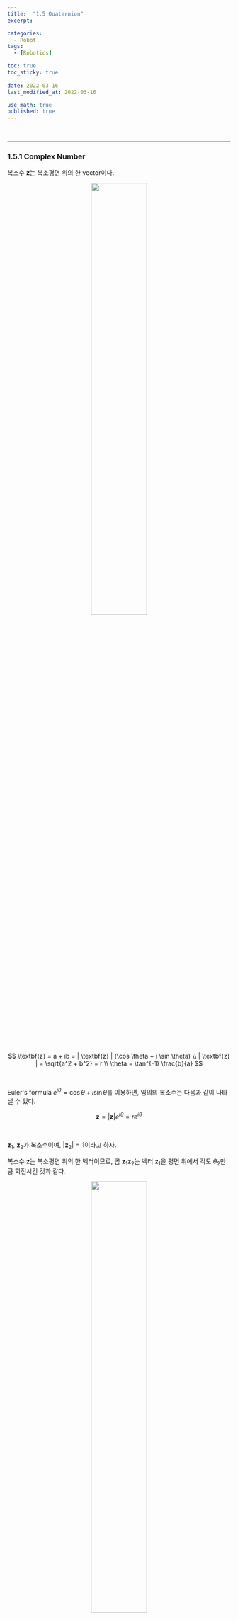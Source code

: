 ```yaml
---
title:  "1.5 Quaternion"
excerpt: 

categories:
  - Robot
tags:
  - [Robotics]

toc: true
toc_sticky: true
 
date: 2022-03-16
last_modified_at: 2022-03-16

use_math: true
published: true
---
```


<br>

***

### 1.5.1 Complex Number

복소수 $\textbf{z}$는 복소평면 위의 한 vector이다.

<p align="center"><img src="/assets/image/robotics/ch2/2.18.jpg" width="50%" height="50%" title="" alt=""><br/></p>

$$
\textbf{z} = a + ib = | \textbf{z} | (\cos \theta + i \sin \theta) \\
| \textbf{z} | = \sqrt{a^2 + b^2} = r \\
\theta = \tan^{-1} \frac{b}{a}
$$

<br>

Euler's formula $e^{i \theta} = \cos \theta + i \sin \theta$를 이용하면, 임의의 복소수는 다음과 같이 나타낼 수 있다.

$$
\textbf{z} = | \textbf{z} |e^{i \theta} = re^{i \theta}
$$

<br>

$\textbf{z}_1$, $\textbf{z}_2$가 복소수이며, $\vert \textbf{z}_2 \vert = 1$이라고 하자.

복소수 $\textbf{z}$는 복소평면 위의 한 벡터이므로, 곱 $\textbf{z}_1 \textbf{z}_2$는 벡터 $\textbf{z}_1$을 평면 위에서 각도 $\theta_2$만큼 회전시킨 것과 같다.

<p align="center"><img src="/assets/image/robotics/ch2/2.19.jpg" width="50%" height="50%" title="" alt=""><br/></p>

$$
\textbf{z}_1 = r_1 e^{i \theta_1} \qquad \textbf{z}_2 = r_2 e^{i \theta_2} \\
\textbf{z}_1\textbf{z}_2 = r_1 r_2 e^{i (\theta_1 +\theta_2)}
$$

<br>

***

### 1.5.2 Rotation on Plane

2D vector $\textbf{v}$를 각도 $\alpha$만큼 회전시키자.

<br>

임의의 벡터 $\textbf{v} = (a,b)$에 대해 $\textbf{v}$를 복소수 $\textbf{v} = a+ib = \vert \textbf{v} \vert (\cos \theta + i \sin \theta)$로 생각할 수 있다.

임의의 단위 복소벡터 $\textbf{R} = \cos \alpha + i \sin \alpha$에 대해 $\textbf{R}$과 $\textbf{v}$를 곱하면 회전한 복소벡터를 얻게 된다.

$$
\textbf{v}' = \textbf{R}\textbf{v} = \vert \textbf{v} \vert e^{i(\theta + \alpha)}
$$

<br>

위와 같은 방법으로, 회전된 평면 상의 2D vector $\textbf{v}'$을 다음과 쓸 수 있다.

$$
\begin{align*}
\textbf{v}' &= (a+ib)(\cos \alpha + i \sin \alpha) \\
&= (a \cos \alpha - b \sin\alpha) + i(a \sin \alpha + b \cos \alpha)
\end{align*}
$$

위 식을 matrix form으로 바꾸면,

$$
\textbf{v}' = 
\begin{bmatrix}
a \cos \alpha - b \sin\alpha & a \sin \alpha + b \cos \alpha \\
\end{bmatrix}^T
$$

$$
\begin{bmatrix}
a' \\
b'
\end{bmatrix} = 
\begin{bmatrix}
\cos \alpha & -\sin\alpha \\
\sin\alpha & \cos \alpha
\end{bmatrix}
\begin{bmatrix}
a \\
b
\end{bmatrix}
$$

<p align="center"><img src="/assets/image/robotics/ch2/2.20.jpg" width="50%" height="50%" title="" alt=""><br/></p>

<br>

***

### 1.5.3 Quaternion

**W. R. Hamiltion**은 복소수들의 algebra와 rotation on plane 사이의 관계를 연구하고, 3D space에서의 관계를 유추해 **<span style="color:red">quaternion</span>**을 발견하였다.

<br>

**Hyper complex number**는 scalar와 vector의 합으로 표현된다.

$$
q = q_0 + q_1\textbf{i} + q_2\textbf{j} + q_3\textbf{k} = q_0 + \textbf{q} = 
\begin{bmatrix}
q_0 \\
\textbf{q}
\end{bmatrix}
$$


여기서 $q_0$는 scalar part, $\textbf{q}$는 $\mathbb{R}^3$ 상의 ordinary vector. $\textbf{i}$, $\textbf{j}$, $\textbf{k}$는 $\mathbb{R}^3$의 standard orthonormal basis이다.

<p align="center"><img src="/assets/image/robotics/ch2/2.21.jpg" width="50%" height="50%" title="" alt=""><br/></p>

$$
\textbf{i} = \begin{bmatrix}
1 & 0 & 0
\end{bmatrix}^T \qquad
\textbf{j} = \begin{bmatrix}
0 & 1 & 0
\end{bmatrix}^T \qquad
\textbf{k} = \begin{bmatrix}
0 & 0 & 1
\end{bmatrix}^T
$$

<br>

이로써 3D 상에서 복소수의 일반화가 완성.

$$
q = q_0 + iq_1 + jq_2 + kq_3 = (q_0, q_1, q_2, q_3) \\
i^2 = j^2 = k^2 = ijk = -1
$$

<br>

### 1.5.4 Multiplication

간단한 성질의 증명은 생략하자. 예를 들어

1. 두 quatertion이 같다는 건 각 성분이 같다는 것과 동치
2. Quaternion의 set은 addition에 대해 닫혀 있다
3. zero quaternion $(0,0,0,0)$이 존재
4. 각 quaternion $q$에는 negative $-q$가 존재.
5. 덧셈은 commutative & associative

<br>

곱셈부터 시작. Scalar $c$에 대해

$$
cq = cq_0 + icq_1 + jcq_2 + kcq_3 = (cq_0, cq_1, cq_2, cq_3)
$$

몇 가지 special product를 기억해 둘 것.

$$
i^2 = j^2 = k^2 = ijk = -1 \\
ij = k = -ji \\
jk = i = -kj \\
ki = j = -ik
$$

<br>

두 quaternion 사이의 곱

$$
p = p_0 + ip_1 + jp_2 + kp_3 \qquad q = q_0 + iq_1 + jq_2 + kq_3 \\
pq = (p_0 + ip_1 + jp_2 + kp_3)(q_0 + iq_1 + jq_2 + kq_3)
$$

각 성분끼리 묶으면,

$$
\begin{align*}
pq &= p_0q_0 - (p_1q_1 + p_2q_2 + p_3q_3) + p_0(iq_1 + jq_2 + kq_3)  + q_0(ip_1 + jp_2 + kp_3) \\
&+ i(p_2q_3 - p_3q_2) + j(p_3q_1 - p_1q_3) + k(p_1q_2 - p_2q_1)
\end{align*}
$$

따라서,

$$
pq = p_0q_0 - \textbf{p}\cdot \textbf{q} + p_0 \textbf{q} + q_0 \textbf{p} + \textbf{p} \times \textbf{q}
$$

Cross product 항이 있는 것에 주목. 이로 인해 commutative가 성립하지 않는다!

$$
pq \not= qp
$$

<br>

***

### 1.5.5 Complex Conjugate

Quaternion $q$가

$$
q = q_0 + \textbf{q} = q_0 + iq_1 + jq_2 + kq_3
$$

이면, $q$의 compex conjugate는

$$
q^{\ast} = q_0 - \textbf{q} = q_0 - iq_1 - jq_2 - kq_3
$$

그러므로,

$$
q + q^{\ast} = 2q_0 \\
(pq)^{\ast} = q^{\ast}p^{\ast}
$$

<br>

***

### 1.5.6 Norm

$$
N(q) = \vert q \vert = \sqrt{q^{\ast}q}
$$

그러므로,

$$
\begin{align*}
N^2(q) &= q^{\ast}q  = (q_0, -\textbf{q})(q_0, +\textbf{q}) \\
&= q_0q_0 - (-\textbf{q}) \cdot \textbf{q} + q_0 \textbf{q} + q_0(-\textbf{q}) + (-\textbf{q}) \times \textbf{q} \\
&= q_0q_0 + \textbf{q} \cdot \textbf{q} \\
&= q_0^2 + q_1^2 + q_2^2 + q_3^2 \\
&= \vert q \vert^2
\end{align*}
$$

<br>

이 연산 결과는 복소수와 유사하다.

$$
(a-ib)(a+ib) = a^2 -(ib)^2 = a^2 + b^2
$$

<br>

그럼 두 quaternion $p$, $q$의 곱의 norm을 구해보자. 결과는 각 norm의 곱과 같다.

$$
\begin{align*}
N^2(pq) &= (pq)^{\ast}(pq) \\
&= q^{\ast}p^{\ast}pq \\
&= q^{\ast} N^2(p)q \\
&= N^2(p)q^{\ast}q \\
&= N^2(p)N^2(q)
\end{align*}
$$

$$
\begin{align*}
N(pq) &= \sqrt{N^2(p)N^2(q)} \\
&= \sqrt{N^2(p)}\sqrt{N^2(q)} \\
&= N(p)N(q)
\end{align*}
$$

<br>

***

### 1.5.7 Inverse of Quaternion

모든 non-zero quaternion $q$는 muliplicative inverse $q^{-1}$를 갖는다.

$$
q^{-1}q = qq^{-1} = 1
$$

앞뒤로 $q^{\ast}$를 곱하면,

$$
q^{-1}qq^{\ast} = q^{\ast}qq^{-1} = q^{\ast}
$$

그런데 $qq^{\ast} = N^2(q)$이므로,

$$
q^{-1} = \frac{q^{\ast}}{N^2(q)} = \frac{q^{\ast}}{\vert q \vert^2}
$$

<br>

이것으로 quaternion의 기본 연산 성질은 끝!

<br>


***

### 1.5.8 Pure Quaternion

이제 드디어 quaternion과 rotation 사이의 관계.

$\mathbb{R}^3$ 상의 rotation은 $3 \times 3$의 행렬 형태로 나타나며, 그 determinant는 $+1$이다. Quaternion이 이 rotation operator의 alternative form이 된다.

<br>

어라, quaternion은 $\mathbb{R}^4$에 있는데 $\mathbb{R}^3$ 상의 vector를 어떻게 다루지?

벡터 $\textbf{v} \in \mathbb{R}^3$를 scalar part가 zero인 quaternion $q \in \mathbb{R}^4$로 생각하자! 이러한 quaternion을 <span style="color:red">pure quaternion</span>이라고 한다.

따라서, pure quaternion의 set $Q_0$는 모든 quaternion의 set $Q$의 subset. $\mathbb{R}^3$와 $Q_0$ 사이에는 one-to-one mapping이 존재.

$$
\textbf{v} \in \mathbb{R}^3 \leftrightarrow (v = 0+\textbf{v}) \in Q_0 \subset Q
$$

<br>

이제 $qv$가 벡터 $\textbf{v}$를 어떻게 회전시키는지 확인하자.

$$
\begin{align*}
qv &= (q_0 + \textbf{q})(0 + \textbf{v}) \\
&= -\textbf{q} \cdot \textbf{v} + q_0 \textbf{v} + \textbf{q} \times \textbf{v}
\end{align*}
$$

계산 결과가 pure quaternion이려면, $\textbf{q} \cdot \textbf{v}=0$이어야만 한다. $\mathbb{R}^3$ 상의 vector rotation을 다루는 다른 방식의 곱셈이 있을 것 같은데...

<br>

다음 product는 계산 결과가 quaternion $w \in Q_0$이 됨을 보장한다.

$$
qvq^{\ast} \qquad \textrm{and} \qquad q^{\ast}vq
$$

<br>

***

### 1.5.9 Unit Quaternion

Rotation $\vert \textbf{q} \vert = 1$을 생각하자.

Euler's Rotation Theorem(1.3.2)과 Rodrigues' Formula(Sec 1.4)를 상기. $\mathbb{R}^3$ 상의 임의의 rotation은 어떤 축 $\textbf{n}$에 다한 각도 $\theta$만큼의 회전으로 표현할 수 있다!

Unit quaternion을 unit axis $\hat{\textbf{k}}$에 대한 각도 $\theta$만큼의 회전으로 쓰면,

$$
q=(q_0, \textbf{q}) = \left( \cos \frac{\theta}{2}, \hat{\textbf{k}} \sin \frac{\theta}{2} \right)
$$

이다.

<br>
<details>
<summary>Proof.</summary>
<div markdown="1">
<br>
왜 $\theta$가 아니라 $\frac{\theta}{2}$일까?

<br>

Unit quaternion $\textbf{u} = \cos \theta + i \sin \theta$라고 하자.

pure quaternion $j$에 대해 product $\textbf{u}j\textbf{u}^{\ast}$를 계산하면

$$
\begin{align*}
(\cos \theta + i \sin \theta)j(\cos \theta - i \sin \theta) &= (\cos \theta + i \sin \theta)(j\cos \theta +k \sin \theta) \\
&= (\cos^2 \theta - \sin^2 \theta)j + 2k(\cos \theta \sin \theta) \\
&= j \cos 2\theta + k \sin 2\theta
\end{align*}
$$

즉, vector $\textbf{j}$를 회전축 $\textbf{i}$에 대해 각도 $2 \theta$만큼 회전시킨 결과와 같다. 그래서 $\theta$가 아니라 $\frac{\theta}{2}$를 사용하는 것.
$\square$

</div>
</details>

<br>

따라서, 3D rotation을 다음과 같이 해석할 수 있다.

$$
q_0 = \cos \frac{\theta}{2} \qquad \textbf{q} = \hat{\textbf{k}} \sin \frac{\theta}{2}
$$

<br>

***

### 1.5.10 Application to Rotation

이제 계산만 남았다.

Vector $\textbf{r}$의 회전 $q$를 계산하는 절차는 다음과 같다.

<br>

&emsp;(1) 벡터 $\textbf{v}$를 quaternion으로 변환.<sup id="fnref:1"><a href="#fn:1" rel="footnote">1</a></sup>

$$
v = (0, \textbf{v})
$$

&emsp;(2) Rotation $q$를 적용.

$$
v_{qrot} = qvq^{\ast}
$$

&emsp;(3) 회전된 벡터는 다음 quaternion의 성분이 된다.

$$
v_{qrot} = (0,\textbf{v}_{rot})
$$

<br>

****

#### Vector formula

$$
\begin{align*}
v_{qrot} &= qvq^{\ast} \\
\\
vq^{\ast} &= (0, \textbf{v})(q_0, -\textbf{q}) = (\textbf{v} \cdot \textbf{q}, q_0 \textbf{v} - \textbf{v} \times \textbf{q}) \\
\\
qvq^{\ast} &= (q_0, \textbf{q})(\textbf{v} \cdot \textbf{q}, q_0 \textbf{v} - \textbf{v} \times \textbf{q}) \\
&= (0, \textbf{v} + 2q_0 \textbf{q} \times \textbf{v} + 2 \textbf{q} \times (\textbf{q} \times \textbf{v}))
\end{align*}
$$

<br>

****

#### Matrix formula

먼저 일반적인 quaternion product부터.

$$
pq = p_0q_0 - \textbf{p}\cdot \textbf{q} + p_0 \textbf{q} + q_0 \textbf{p} + \textbf{p} \times \textbf{q}
$$

$p$를 **quaternion matrix** $P$로 표현하고자 한다.

$$
P =
\begin{bmatrix}
p_0 & -p_1 & -p_2 & -p_3 \\
p_1 & p_0 & -p_3 & p_2 \\
p_2 & p_3 & p_0 & -p_1 \\
p_3 & -p_2 & p_1 & p_0 \\
\end{bmatrix} = 
\begin{bmatrix}
p_0 & -\textbf{p}^T \\
\textbf{p} & p_0 \textbf{I} + [\textbf{p}]_{\times} \\
\end{bmatrix}
$$

$$
Pq = 
\begin{bmatrix}
p_0 & -p_1 & -p_2 & -p_3 \\
p_1 & p_0 & 0 & 0 \\
p_2 & 0 & p_0 & 0 \\
p_3 & 0 & 0 & p_0 \\
\end{bmatrix}
\begin{bmatrix}
q_0 \\
q_1 \\
q_2 \\
q_3 \\
\end{bmatrix}
+
\begin{bmatrix}
0 & 0 & 0 & 0 \\
0 & 0 & -p_3 & p_2 \\
0 & p_3 & 0 & -p_1 \\
0 & -p_2 & p_1 & 0 \\
\end{bmatrix}
\begin{bmatrix}
q_0 \\
q_1 \\
q_2 \\
q_3 \\
\end{bmatrix}
=
\begin{bmatrix}
p_0 & -\textbf{p}^T \\
\textbf{p} & p_0 \textbf{I} + [\textbf{p}]_{\times} \\
\end{bmatrix}
\begin{bmatrix}
q_0 \\
q_1 \\
q_2 \\
q_3 \\
\end{bmatrix}
$$

<br>

유사하게, $pq^{\ast}$는

$$
\begin{align*}
pq^{\ast} &= p_0q_0 + \textbf{p}\cdot \textbf{q} - p_0 \textbf{q} + q_0 \textbf{p} - \textbf{p} \times \textbf{q} \\
\\
&= \begin{bmatrix}
q_0 & -q_1 & -q_2 & -q_3 \\
q_1 & q_0 & -q_3 & q_2 \\
q_2 & q_3 & q_0 & -q_1 \\
q_3 & -q_2 & q_1 & q_0 \\
\end{bmatrix}
\begin{bmatrix}
p_0 \\
p_1 \\
p_2 \\
p_3 \\
\end{bmatrix}
\end{align*}
$$

그러므로, $qpq^{\ast}$는

$$
\begin{align*}
qpq^{\ast} &= \begin{bmatrix}
q_0 & -q_1 & -q_2 & -q_3 \\
q_1 & q_0 & -q_3 & q_2 \\
q_2 & q_3 & q_0 & -q_1 \\
q_3 & -q_2 & q_1 & q_0 \\
\end{bmatrix}
\begin{bmatrix}
q_0 & -q_1 & -q_2 & -q_3 \\
q_1 & q_0 & -q_3 & q_2 \\
q_2 & q_3 & q_0 & -q_1 \\
q_3 & -q_2 & q_1 & q_0 \\
\end{bmatrix}
\begin{bmatrix}
p_0 \\
p_1 \\
p_2 \\
p_3 \\
\end{bmatrix} \\
\\
&=
\begin{bmatrix}
q_0^2 + q_1^2 + q_2^2 + q_3^2 & 0 & 0 & 0 \\
0 & q_0^2 + q_1^2 - q_2^2 - q_3^2 & 2(q_1q_2 - q_0q_3) & 2(q_0q_2 + q_1q_3) \\
0 & 2(q_0q_3 + q_1q_2) & q_0^2 - q_1^2 + q_2^2 - q_3^2 & 2(q_2q_3 - q_0q_1) \\
0 & 2(q_0q_2 + q_1q_3) & 2(q_0q_1 + q_2q_3) & q_0^2 - q_1^2 - q_2^2 + q_3^2 \\
\end{bmatrix}
\begin{bmatrix}
p_0 \\
p_1 \\
p_2 \\
p_3 \\
\end{bmatrix}
\end{align*}
$$

<br>

Quaternion의 성질

$$
q_0^2 + q_1^2 + q_2^2 + q_3^2 = 1 \\
q_0^2 + q_1^2 - q_2^2 - q_3^2 = 1-2(q_2^2 + q_3^2)
$$

을 이용하면, rotation의 matrix form은 다음과 같다.

$$
qpq^{\ast} = \begin{bmatrix}
1 & 0 & 0 & 0 \\
0 & 1-2(q_2^2 + q_3^2) & 2(q_1q_2 - q_0q_3) & 2(q_0q_2 + q_1q_3) \\
0 & 2(q_0q_3 + q_1q_2) & 1-2(q_1^2 + q_3^2) & 2(q_2q_3 - q_0q_1) \\
0 & 2(q_0q_2 + q_1q_3) & 2(q_0q_1 + q_2q_3) & 1-2(q_1^2 + q_2^2) \\
\end{bmatrix}
\begin{bmatrix}
p_0 \\
p_1 \\
p_2 \\
p_3 \\
\end{bmatrix}
$$

***

<div class="footnotes"><ol>
<li class="footnote" id="fn:1">
<p>
앞으로 Robotics에서는 quaternion이라고 하면 unit quaternion을 의미하기로 하자.
<a href="#fnref:1" title=""> ↩</a><p>